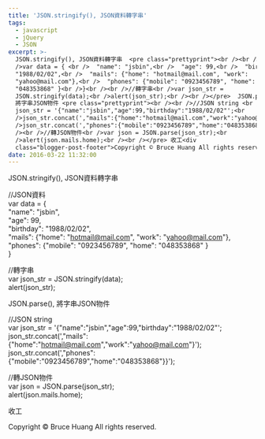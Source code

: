 ```yaml
---
title: 'JSON.stringify(), JSON資料轉字串'
tags:
  - javascript
  - jQuery
  - JSON
excerpt: >-
  JSON.stringify(), JSON資料轉字串  <pre class="prettyprint"><br /><br />//JSON資料<br
  />var data = { <br />  "name": "jsbin",<br />  "age": 99,<br />  "birthday":
  "1988/02/02",<br />  "mails": {"home": "hotmail@mail.com", "work":
  "yahoo@mail.com"},<br />  "phones": {"mobile": "0923456789", "home":
  "048353868" }<br />}<br /><br />//轉字串<br />var json_str =
  JSON.stringify(data);<br />alert(json_str);<br /><br /></pre>  JSON.parse(),
  將字串JSON物件 <pre class="prettyprint"><br /><br />//JSON string <br />var
  json_str = '{"name":"jsbin","age":99,"birthday":"1988/02/02"';<br
  />json_str.concat(',"mails":{"home":"hotmail@mail.com","work":"yahoo@mail.com"}');<br
  />json_str.concat(',"phones":{"mobile":"0923456789","home":"048353868"}}');<br
  /><br />//轉JSON物件<br />var json = JSON.parse(json_str);<br
  />alert(json.mails.home);<br /><br /></pre> 收工<div
  class="blogger-post-footer">Copyright © Bruce Huang All rights reserved.</div>
date: 2016-03-22 11:32:00
---
```


JSON.stringify(), JSON資料轉字串

  
  
//JSON資料  
var data = {   
  "name": "jsbin",  
  "age": 99,  
  "birthday": "1988/02/02",  
  "mails": {"home": "hotmail@mail.com", "work": "yahoo@mail.com"},  
  "phones": {"mobile": "0923456789", "home": "048353868" }  
}  
  
//轉字串  
var json\_str = JSON.stringify(data);  
alert(json\_str);  
  

JSON.parse(), 將字串JSON物件

  
  
//JSON string   
var json\_str = '{"name":"jsbin","age":99,"birthday":"1988/02/02"';  
json\_str.concat(',"mails":{"home":"hotmail@mail.com","work":"yahoo@mail.com"}');  
json\_str.concat(',"phones":{"mobile":"0923456789","home":"048353868"}}');  
  
//轉JSON物件  
var json = JSON.parse(json\_str);  
alert(json.mails.home);  
  

收工

Copyright © Bruce Huang All rights reserved.
<!-- more -->
